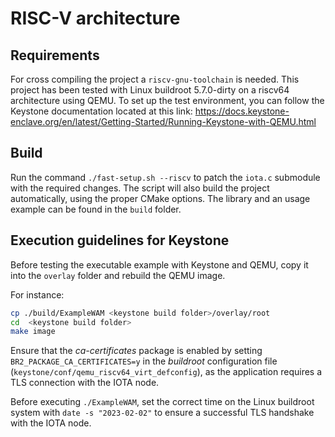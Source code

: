 # RISC-V architecture

## Requirements

For cross compiling the project a `riscv-gnu-toolchain` is needed. 
This project has been tested with Linux buildroot 5.7.0-dirty on a riscv64 architecture using QEMU. To set up the test environment, you can follow the Keystone documentation located at this link: https://docs.keystone-enclave.org/en/latest/Getting-Started/Running-Keystone-with-QEMU.html

## Build
Run the command `./fast-setup.sh --riscv` to patch the `iota.c` submodule with the required changes. The script will also build the project automatically, using the proper CMake options.
The library and an usage example can be found in the `build` folder. 

## Execution guidelines for Keystone

Before testing the executable example with Keystone and QEMU, copy it into the `overlay` folder and rebuild the QEMU image.

For instance:
```bash
cp ./build/ExampleWAM <keystone build folder>/overlay/root
cd  <keystone build folder>
make image
```

Ensure that the _ca-certificates_ package is enabled by setting `BR2_PACKAGE_CA_CERTIFICATES=y` in the _buildroot_ configuration file (`keystone/conf/qemu_riscv64_virt_defconfig`), as the application requires a TLS connection with the IOTA node.

Before executing `./ExampleWAM`, set the correct time on the Linux buildroot system with `date -s "2023-02-02"` to ensure a successful TLS handshake with the IOTA node.
